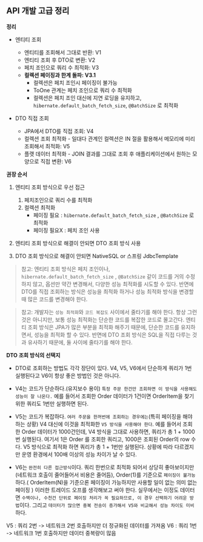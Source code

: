 ## API 개발 고급 정리

**정리**

* 엔티티 조회
    * 엔티티를 조회해서 그대로 반환: V1
    * 엔티티 조회 후 DTO로 변환: V2
    * 페치 조인으로 쿼리 수 최적화: V3
    * **컬렉션 페이징과 한계 돌파: V3.1**
        * 컬렉션은 페치 조인시 페이징이 불가능
        * ToOne 관계는 페치 조인으로 쿼리 수 최적화
        * 컬렉션은 페치 조인 대신에 지연 로딩을 유지하고, `hibernate.default_batch_fetch_size`,
`@BatchSize` 로 최적화

* DTO 직접 조회
    * JPA에서 DTO를 직접 조회: V4
    * 컬렉션 조회 최적화 - 일대다 관계인 컬렉션은 IN 절을 활용해서 메모리에 미리 조회해서 최적화: V5
    * 플랫 데이터 최적화 - JOIN 결과를 그대로 조회 후 애플리케이션에서 원하는 모양으로 직접 변환: V6

**권장 순서**

1. 엔티티 조회 방식으로 우선 접근
    1. 페치조인으로 쿼리 수를 최적화
    2. 컬렉션 최적화
        * 페이징 필요 : `hibernate.default_batch_fetch_size` , `@BatchSize` 로 최적화
        * 페이징 필요X : 페치 조인 사용
    
2. 엔티티 조회 방식으로 해결이 안되면 DTO 조회 방식 사용

3. DTO 조회 방식으로 해결이 안되면 NativeSQL or 스프링 JdbcTemplate

> 참고: 엔티티 조회 방식은 페치 조인이나, `hibernate.default_batch_fetch_size` , `@BatchSize` 같이
코드를 거의 수정하지 않고, 옵션만 약간 변경해서, 다양한 성능 최적화를 시도할 수 있다. 반면에 DTO를 직접 조회하는 방식은 성능을 최적화 하거나 성능 최적화 방식을 변경할 때 많은 코드를 변경해야 한다.

> 참고: 개발자는 `성능 최적화`와 `코드 복잡도` 사이에서 줄타기를 해야 한다. 항상 그런 것은 아니지만, 보통 성능 최적화는 단순한 코드를 복잡한 코드로 몰고간다.
> 엔티티 조회 방식은 JPA가 많은 부분을 최적화 해주기 때문에, 단순한 코드를 유지하면서, 성능을 최적화 할
수 있다.
> 반면에 DTO 조회 방식은 SQL을 직접 다루는 것과 유사하기 때문에, 둘 사이에 줄타기를 해야 한다.

**DTO 조회 방식의 선택지**

* DTO로 조회하는 방법도 각각 장단이 있다. V4, V5, V6에서 단순하게 쿼리가 1번 실행된다고 V6이 항상
좋은 방법인 것은 아니다.

* V4는 코드가 단순하다.(유지보수 용이) `특정 주문 한건만 조회하면 이 방식을 사용해도 성능이 잘 나온다.` 
예를 들어서 조회한 Order 데이터가 1건이면 OrderItem을 찾기 위한 쿼리도 1번만 실행하면 된다.

* V5는 코드가 복잡하다. 
`여러 주문을 한꺼번에 조회하는 경우에는`(특히 페이징을 해야하는 상황) V4 대신에 이것을 최적화한 
`V5 방식을 사용해야 한다`. 
예를 들어서 조회한 Order 데이터가 1000건인데, V4 방식을 그대로 사용하면, 쿼리가 총 1 + 1000번 실행된다. 
여기서 1은 Order 를 조회한 쿼리고, 1000은 조회된 Order의 row 수다. V5 방식으로 최적화 하면 쿼리가 총 1 + 1번만 실행된다. 
상황에 따라 다르겠지만 운영 환경에서 100배 이상의 성능 차이가 날 수 있다.

* V6는 `완전히 다른 접근방식`이다. 쿼리 한번으로 최적화 되어서 상당히 좋아보이지만(네트워크 호출이 줄어들어서 비용은 줄어듬),
Order(1)를 기준으로 `페이징이 불가능`하다.( OrderItem(N)을 기준으론 페이징이 가능하지만 사용할 일이 없는 의미 없는 페이징 )
이러한 트레이드 오프를 생각해보고 써야 한다. 
실무에서는 이정도 데이터면 `수백이나, 수천건 단위로 페이징 처리가 꼭 필요하므로, 이 경우 선택하기 어려운 방법`이다. 
그리고 `데이터가 많으면 중복 전송이 증가해서 V5와 비교해서 성능 차이도 미비`하다.

V5 : 쿼리 2번 -> 네트워크 2번 호출하지만 더 정규화된 데이터를 가져옴
V6 : 쿼리 1번 -> 네트워크 1번 호출하지만 데이터 중복량이 많음
